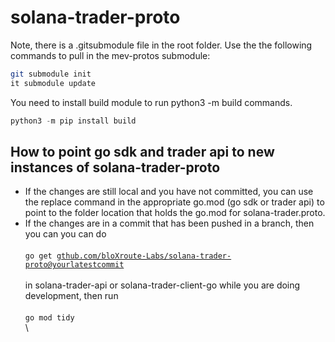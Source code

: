 # solana-trader-proto

Note, there is a .gitsubmodule file in the root folder. Use the the following commands to pull in the mev-protos submodule:

```bash
git submodule init
it submodule update 
```

You need to install build module to run python3 -m build commands.

```python
python3 -m pip install build
```

## How to point go sdk and trader api to new instances of solana-trader-proto

* If the changes are still local and you have not committed, you can use the replace command in the appropriate go.mod (go sdk or trader api) to point to the folder location that holds the go.mod for solana-trader.proto.
* If the changes are in a commit that has been pushed in a branch, then you can you can do \
  \
  `go get g`[`thub.com/bloXroute-Labs/solana-trader-proto@yourlatestcommit`](http://github.com/bloXroute-Labs/solana-trader-proto@yourlatestcommit) \
  \
  in solana-trader-api or solana-trader-client-go while you are doing development, then run \
  \
  `go mod tidy`\
  \


